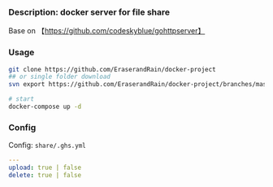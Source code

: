 ### Description: docker server for file share
Base on 【https://github.com/codeskyblue/gohttpserver】

### Usage

```bash
git clone https://github.com/EraserandRain/docker-project
## or single folder download
svn export https://github.com/EraserandRain/docker-project/branches/master/file-server

# start
docker-compose up -d
```
### Config

Config: `share/.ghs.yml` 
```yaml
---
upload: true | false
delete: true | false
```
